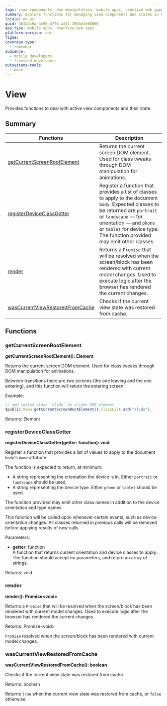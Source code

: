 ```yaml
---
tags: view components, dom manipulation, mobile apps, reactive web apps, outsystems
summary: Explore functions for managing view components and states in OutSystems Developer Cloud (ODC) for mobile and reactive web apps.
locale: en-us
guid: 361b4c9a-3c90-4776-a311-2004d1e08660
app_type: mobile apps, reactive web apps
platform-version: odc
figma:
coverage-type:
  - remember
audience:
  - mobile developers
  - frontend developers
outsystems-tools:
  - none
---
```

# View

Provides functions to deal with active view components and their state.

## Summary

|Functions|Description|
|---|---|
|[getCurrentScreenRootElement](#getcurrentscreenrootelement)|Returns the current screen DOM element. Used for class tweaks through DOM manipulation for animations.|
|[registerDeviceClassGetter](#registerdeviceclassgetter)|Register a function that provides a list of classes to apply to the document `body`. Expected classes to be returned are `portrait` or `landscape` — for orientation — and `phone` or `tablet` for device type. The function provided may emit other classes.|
|[render](#render)|Returns a `Promise` that will be resolved when the screen/block has been rendered with current model changes. Used to execute logic after the browser has rendered the current changes.|
|[wasCurrentViewRestoredFromCache](#wascurrentviewrestoredfromcache)|Checks if the current view state was restored from cache.|

## Functions

### getCurrentScreenRootElement

**getCurrentScreenRootElement(): Element**

Returns the current screen DOM element. Used for class tweaks through DOM manipulation for animations.

Between transitions there are two screens (the one leaving and the one entering), and this function will return the entering screen.

Example:

```javascript
// add custom class 'slide' to screen DOM element
$public.View.getCurrentScreenRootElement().classList.add("slide");
```

Returns: Element

### registerDeviceClassGetter

**registerDeviceClassGetter(getter: function): void**

Register a function that provides a list of values to apply to the document `body`'s `name` attribute.

The function is expected to return, at minimum:
- A string representing the orientation the device is in. Either `portrait` or `landscape` should be used.
- A string representing the device type. Either `phone` or `tablet` should be used.

The function provided may emit other class names in addition to the device orientation and type names.

This function will be called upon whenever certain events, such as device orientation changes. All classes returned in previous calls will be removed before applying results of new calls.

Parameters:

* **getter**: function<br/>A function that returns current orientation and device classes to apply. The function should accept no parameters, and return an array of strings. 

Returns: void

### render

**render(): Promise&lt;void&gt;**

Returns a `Promise` that will be resolved when the screen/block has been rendered with current model changes. Used to execute logic after the browser has rendered the current changes.

Returns: Promise&lt;void&gt;

`Promise` resolved when the screen/block has been rendered with current model changes.

### wasCurrentViewRestoredFromCache

**wasCurrentViewRestoredFromCache(): boolean**

Checks if the current view state was restored from cache.

Returns: boolean

Returns `true` when the current view state was restored from cache, or `false` otherwise.

